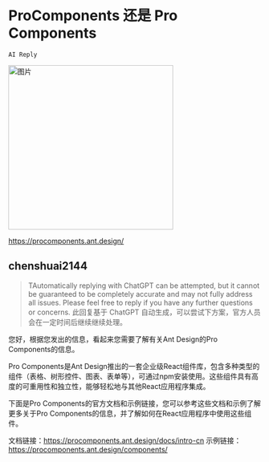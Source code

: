 # ProComponents 还是 Pro Components

`AI Reply`

  <img width="328" alt="图片" src="https://user-images.githubusercontent.com/507615/230571957-55402a2d-7206-497e-8093-02941f9796fa.png">

https://procomponents.ant.design/

## chenshuai2144

> TAutomatically replying with ChatGPT can be attempted, but it cannot be guaranteed to be completely accurate and may not fully address all issues. Please feel free to reply if you have any further questions or concerns.
> 此回复基于 ChatGPT 自动生成，可以尝试下方案，官方人员会在一定时间后继续继续处理。

您好，根据您发出的信息，看起来您需要了解有关Ant Design的Pro Components的信息。

Pro Components是Ant Design推出的一套企业级React组件库，包含多种类型的组件（表格、树形控件、图表、表单等），可通过npm安装使用。这些组件具有高度的可重用性和独立性，能够轻松地与其他React应用程序集成。

下面是Pro Components的官方文档和示例链接，您可以参考这些文档和示例了解更多关于Pro Components的信息，并了解如何在React应用程序中使用这些组件。

文档链接：https://procomponents.ant.design/docs/intro-cn
示例链接：https://procomponents.ant.design/components/

